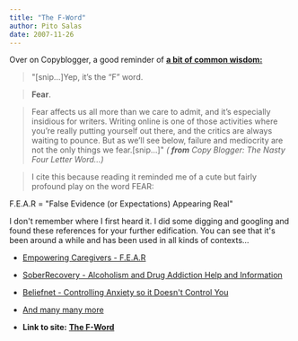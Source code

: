 ```yaml
---
title: "The F-Word"
author: Pito Salas
date: 2007-11-26
---
```




Over on Copyblogger, a good reminder of **[a bit of common
wisdom:](<http://www.copyblogger.com/writers-block/>)**

> "[snip…]Yep, it’s the “F” word.

> **Fear**.

> Fear affects us all more than we care to admit, and it’s especially
> insidious for writers. Writing online is one of those activities where
> you’re really putting yourself out there, and the critics are always waiting
> to pounce. But as we’ll see below, failure and mediocrity are not the only
> things we fear.[snip…]" _( **from** Copy Blogger: The Nasty Four Letter
> Word…)_

> [](<http://www.copyblogger.com/writers-block/>)I cite this because reading
> it reminded me of a cute but fairly profound play on the word FEAR:

F.E.A.R = "False Evidence (or Expectations) Appearing Real"

I don't remember where I first heard it. I did some digging and googling and
found these references for your further edification. You can see that it's
been around a while and has been used in all kinds of contexts…

  * [Empowering Caregivers - F.E.A.R](<http://www.care-givers.com/pages/journal/fearfalse.html>)

  * [SoberRecovery - Alcoholism and Drug Addiction Help and Information](<http://www.soberrecovery.com/forums/what-recovery/44913-definition-fear.html>)

  * [Beliefnet - Controlling Anxiety so it Doesn't Control You](<http://www.beliefnet.com/story/21/story_2123_1.html>)

  * [And many many more](<http://www.google.com/search?q=false+expectations+appearing+real>)


* **Link to site:** **[The F-Word](None)**
